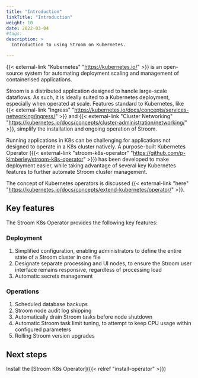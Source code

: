 ```yaml
---
title: "Introduction"
linkTitle: "Introduction"
weight: 10
date: 2022-03-04
#tags: 
description: >
  Introduction to using Stroom on Kubernetes.

---
```


{{< external-link "Kubernetes" "https://kubernetes.io/" >}} is an open-source system for automating deployment scaling and management of containerised applications.

Stroom is a distributed application designed to handle large-scale dataflows.
As such, it is ideally suited to a Kubernetes deployment, especially when operated at scale.
Features standard to Kubernetes, like {{< external-link "Ingress" "https://kubernetes.io/docs/concepts/services-networking/ingress/" >}} and {{< external-link "Cluster Networking" "https://kubernetes.io/docs/concepts/cluster-administration/networking/" >}}, simplify the installation and ongoing operation of Stroom.

Running applications in K8s can be challenging for applications not designed to operate in a K8s cluster natively.
A purpose-built Kubernetes Operator ({{< external-link "stroom-k8s-operator" "https://github.com/p-kimberley/stroom-k8s-operator" >}}) has been developed to make deployment easier, while taking advantage of several key Kubernetes features to further automate Stroom cluster management.

The concept of Kubernetes operators is discussed {{< external-link "here" "https://kubernetes.io/docs/concepts/extend-kubernetes/operator/" >}}.


## Key features

The Stroom K8s Operator provides the following key features:


### Deployment

1. Simplified configuration, enabling administrators to define the entire state of a Stroom cluster in one file
1. Designate separate processing and UI nodes, to ensure the Stroom user interface remains responsive, regardless of processing load
1. Automatic secrets management


### Operations

1. Scheduled database backups
1. Stroom node audit log shipping
1. Automatically drain Stroom tasks before node shutdown
1. Automatic Stroom task limit tuning, to attempt to keep CPU usage within configured parameters
1. Rolling Stroom version upgrades


## Next steps

Install the [Stroom K8s Operator]({{< relref "install-operator" >}})
